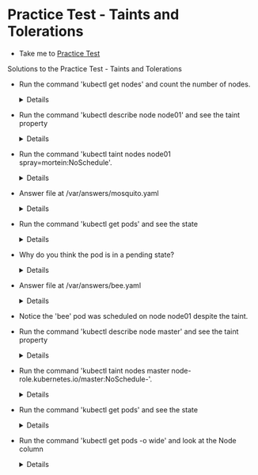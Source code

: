 # Practice Test - Taints and Tolerations
  - Take me to [Practice Test](https://kodekloud.com/topic/practice-test-taints-and-tolerations/)
  
Solutions to the Practice Test - Taints and Tolerations

- Run the command 'kubectl get nodes' and count the number of nodes.
  
  <details>

  ```
  $ kubectl get nodes
  ```
  </details>

- Run the command 'kubectl describe node node01' and see the taint property

  <details>

  ```
  $ kubectl describe node node01
  ```
  </details>

- Run the command 'kubectl taint nodes node01 spray=mortein:NoSchedule'.

  <details>

  ```
  $ kubectl taint nodes node01 spray=mortein:NoSchedule
  ```
  </details>

- Answer file at /var/answers/mosquito.yaml

  <details>

  ```
  master $ cat /var/answers/mosquito.yaml
  apiVersion: v1
  kind: Pod
   metadata:
    name: mosquito
  spec:
   containers:
   - image: nginx
     name: mosquito
  ```
  ```
  $ kubectl create -f /var/answers/mosquito.yaml
  ```
  </details>

- Run the command 'kubectl get pods' and see the state

  <details>

  ```
  $ kubectl get pods
  ```
  </details>

- Why do you think the pod is in a pending state?

  <details>

  ```
  POD Mosquito cannot tolerate taint Mortein
  ```
  </details>

- Answer file at /var/answers/bee.yaml

  <details>

  ```
  master $ cat /var/answers/bee.yaml
  apiVersion: v1
  kind: Pod
  metadata:
   name: bee
  spec:
   containers:
   - image: nginx
     name: bee
   tolerations:
   - key: spray
     value: mortein
     effect: NoSchedule
     operator: Equal
  ```
  ```
  $ kubectl create -f /var/answers/bee.yaml
  ```
  </details>

- Notice the 'bee' pod was scheduled on node node01 despite the taint.

- Run the command 'kubectl describe node master' and see the taint property
  
  <details>

  ```
  $ kubectl describe node master
  ```
  </details>

- Run the command 'kubectl taint nodes master node-role.kubernetes.io/master:NoSchedule-'.
  
  <details>

  ```
  $ kubectl taint nodes master node-role.kubernetes.io/master:NoSchedule-
  ```
  </details>

- Run the command 'kubectl get pods' and see the state

  <details>

  ```
  $ kubectl get pods
  ```
  </details>

- Run the command 'kubectl get pods -o wide' and look at the Node column
 
  <details>

  ```
  $ kubectl get pods -o wide
  ```
  </details>


